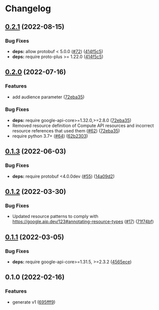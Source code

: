 # Changelog

## [0.2.1](https://github.com/googleapis/python-certificate-manager/compare/v0.2.0...v0.2.1) (2022-08-15)


### Bug Fixes

* **deps:** allow protobuf < 5.0.0 ([#72](https://github.com/googleapis/python-certificate-manager/issues/72)) ([414f5c5](https://github.com/googleapis/python-certificate-manager/commit/414f5c55c069df7614074973a243af47de8fb4aa))
* **deps:** require proto-plus >= 1.22.0 ([414f5c5](https://github.com/googleapis/python-certificate-manager/commit/414f5c55c069df7614074973a243af47de8fb4aa))

## [0.2.0](https://github.com/googleapis/python-certificate-manager/compare/v0.1.3...v0.2.0) (2022-07-16)


### Features

* add audience parameter ([72eba35](https://github.com/googleapis/python-certificate-manager/commit/72eba358c16ac170e40da995cab963cb8c4a0d94))


### Bug Fixes

* **deps:** require google-api-core>=1.32.0,>=2.8.0 ([72eba35](https://github.com/googleapis/python-certificate-manager/commit/72eba358c16ac170e40da995cab963cb8c4a0d94))
* Removed resource definition of Compute API resources and incorrect resource references that used them ([#62](https://github.com/googleapis/python-certificate-manager/issues/62)) ([72eba35](https://github.com/googleapis/python-certificate-manager/commit/72eba358c16ac170e40da995cab963cb8c4a0d94))
* require python 3.7+ ([#64](https://github.com/googleapis/python-certificate-manager/issues/64)) ([62b2303](https://github.com/googleapis/python-certificate-manager/commit/62b23030f8f6fe35b822f55044393d9d40adef7c))

## [0.1.3](https://github.com/googleapis/python-certificate-manager/compare/v0.1.2...v0.1.3) (2022-06-03)


### Bug Fixes

* **deps:** require protobuf <4.0.0dev ([#55](https://github.com/googleapis/python-certificate-manager/issues/55)) ([14a09d2](https://github.com/googleapis/python-certificate-manager/commit/14a09d2bfd6920632250ad8b3c8dac3b80884273))

## [0.1.2](https://github.com/googleapis/python-certificate-manager/compare/v0.1.1...v0.1.2) (2022-03-30)


### Bug Fixes

* Updated resource patterns to comply with https://google.aip.dev/123#annotating-resource-types ([#17](https://github.com/googleapis/python-certificate-manager/issues/17)) ([71f74bf](https://github.com/googleapis/python-certificate-manager/commit/71f74bf5e25c732f51ac6db32bc204e6116cbad2))

## [0.1.1](https://github.com/googleapis/python-certificate-manager/compare/v0.1.0...v0.1.1) (2022-03-05)


### Bug Fixes

* **deps:** require google-api-core>=1.31.5, >=2.3.2 ([4565ece](https://github.com/googleapis/python-certificate-manager/commit/4565ece4e6e08a07d902ef4371887c22c774a717))

## 0.1.0 (2022-02-16)


### Features

* generate v1 ([695fff9](https://github.com/googleapis/python-certificate-manager/commit/695fff9677e02f256f4eeb4e8abc875167848c10))
